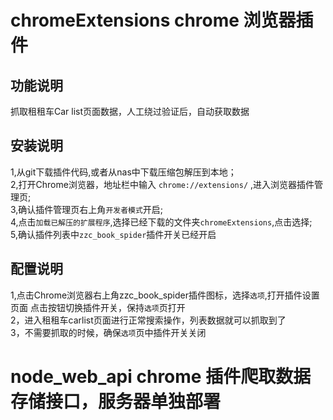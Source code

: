 # chromeExtensions chrome 浏览器插件
## 功能说明
抓取租租车Car list页面数据，人工绕过验证后，自动获取数据
## 安装说明
1,从git下载插件代码,或者从nas中下载压缩包解压到本地；     
2,打开Chrome浏览器，地址栏中输入 `chrome://extensions/` ,进入浏览器插件管理页;     
3,确认插件管理页右上角`开发者模式`开启;     
4,点击`加载已解压的扩展程序`,选择已经下载的文件夹`chromeExtensions`,点击选择;     
5,确认插件列表中`zzc_book_spider`插件开关已经开启
## 配置说明
1,点击Chrome浏览器右上角zzc_book_spider插件图标，选择`选项`,打开插件设置页面
点击按钮切换插件开关，保持`选项`页打开      
2，进入租租车carlist页面进行正常搜索操作，列表数据就可以抓取到了      
3，不需要抓取的时候，确保`选项`页中插件开关关闭       

# node_web_api chrome 插件爬取数据存储接口，服务器单独部署